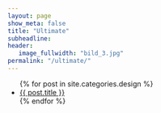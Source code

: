 ```yaml
---
layout: page
show_meta: false
title: "Ultimate"
subheadline:
header:
   image_fullwidth: "bild_3.jpg"
permalink: "/ultimate/"
---
```

<ul>
    {% for post in site.categories.design %}
    <li><a href="{{ site.url }}{{ site.baseurl }}{{ post.url }}">{{ post.title }}</a></li>
    {% endfor %}
</ul>
